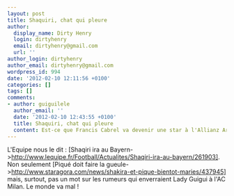 ```yaml
---
layout: post
title: Shaquiri, chat qui pleure
author:
  display_name: Dirty Henry
  login: dirtyhenry
  email: dirtyhenry@gmail.com
  url: ''
author_login: dirtyhenry
author_email: dirtyhenry@gmail.com
wordpress_id: 994
date: '2012-02-10 12:11:56 +0100'
categories: []
tags: []
comments:
- author: guiguilele
  author_email: ''
  date: '2012-02-10 12:43:55 +0100'
  title: Shaquiri, chat qui pleure
  content: Est-ce que Francis Cabrel va devenir une star à l'Allianz Arena ? http://www.youtube.com/watch?v=E8Xu4i8RdR8
---
```

L'Equipe nous le dit : [Shaqiri ira au Bayern->http://www.lequipe.fr/Football/Actualites/Shaqiri-ira-au-bayern/261903]. Non seulement [Piqué doit faire la gueule->http://www.staragora.com/news/shakira-et-pique-bientot-maries/437945] mais, surtout, pas un mot sur les rumeurs qui enverraient Lady Guigui à l'AC Milan. Le monde va mal !
